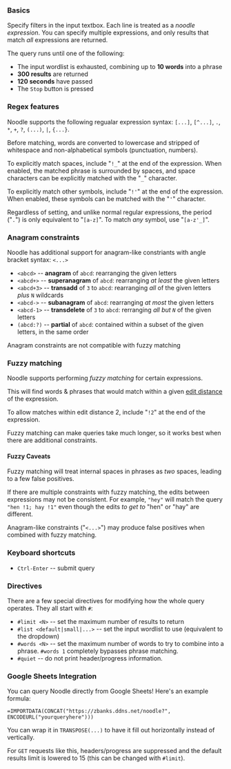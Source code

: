 <!-- generated from `pandoc help.md` -->

### Basics

Specify filters in the input textbox.
Each line is treated as a *noodle expression*.
You can specify multiple expressions, and only results that match *all* expressions are returned.

The query runs until one of the following:

- The input wordlist is exhausted, combining up to **10 words** into a phrase
- **300 results** are returned
- **120 seconds** have passed
- The `Stop` button is pressed

### Regex features

Noodle supports the following regualar expression syntax: `[...]`, `[^...]`, `.`, `*`, `+`, `?`, `(...)`, `|`, `{...}`.

Before matching, words are converted to lowercase and stripped of whitespace and non-alphabetical symbols (punctuation, numbers).

To explicitly match spaces, include "`!_`" at the end of the expression. When enabled, the matched phrase is surrounded by spaces, and space characters can be explicitly matched with the "`_`" character.

To explicitly match other symbols, include "`!'`" at the end of the expression. When enabled, these symbols can be matched with the "`'`" character.

Regardless of setting, and unlike normal regular expressions, the period ("`.`") is only equivalent to "`[a-z]`". To match *any* symbol, use "`[a-z'_]`".

### Anagram constraints

Noodle has additional support for anagram-like constriants with angle bracket syntax: `<...>`

- `<abcd>` -- **anagram** of `abcd`: rearranging the given letters
- `<abcd+>` -- **superanagram** of `abcd`: rearranging *at least* the given letters
- `<abcd+3>` -- **transadd** of `3` to `abcd`: rearranging *all* of the given letters *plus* `N` wildcards
- `<abcd->` -- **subanagram** of `abcd`: rearranging *at most* the given letters
- `<abcd-1>` -- **transdelete** of `3` to `abcd`: rerranging *all but `N`* of the given letters
- `(abcd:?)` -- **partial** of `abcd`: contained within a subset of the given letters, in the same order

Anagram constraints are not compatible with fuzzy matching

### Fuzzy matching

Noodle supports performing *fuzzy matching* for certain expressions.

This will find words & phrases that would match within a given [edit distance](https://en.wikipedia.org/wiki/Levenshtein_distance) of the expression.

To allow matches within edit distance 2, include "`!2`" at the end of the expression.

Fuzzy matching can make queries take much longer, so it works best when there are additional constraints.

#### Fuzzy Caveats

Fuzzy matching will treat internal spaces in phrases as *two* spaces, leading to a few false positives.

If there are multiple constraints with fuzzy matching, the edits between expressions may not be consistent. For example, `"hey"` will match the query `"hen !1; hay !1"` even though the edits *to get to* "hen" or "hay" are different.

Anagram-like constraints ("`<...>`") may produce false positives when combined with fuzzy matching.

### Keyboard shortcuts

- `Ctrl-Enter` -- submit query

### Directives

There are a few special directives for modifying how the whole query operates.
They all start with `#`:

- `#limit <N>` -- set the maximum number of results to return
- `#list <default|small|...>` -- set the input wordlist to use (equivalent to the dropdown)
- `#words <N>` -- set the maximum number of words to try to combine into a phrase. `#words 1` completely bypasses phrase matching.
- `#quiet` -- do not print header/progress information.

### Google Sheets Integration

You can query Noodle directly from Google Sheets! Here's an example formula:

```
=IMPORTDATA(CONCAT("https://zbanks.ddns.net/noodle?", ENCODEURL("yourqueryhere")))
```

You can wrap it in `TRANSPOSE(...)` to have it fill out horizontally instead of vertically.

For `GET` requests like this, headers/progress are suppressed and the default results limit is lowered to 15 (this can be changed with `#limit`).

<!-- end help -->
